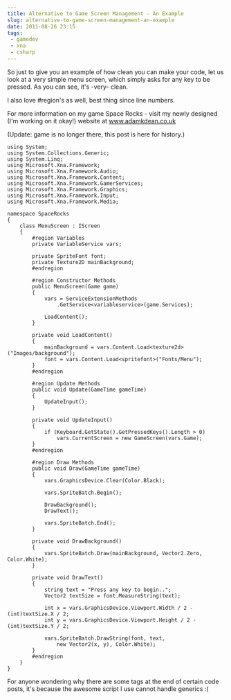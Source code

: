 ```yaml
---
title: Alternative to Game Screen Management - An Example
slug: alternative-to-game-screen-management-an-example
date: 2011-08-26 23:15
tags:
 - gamedev
 - xna
 - csharp
---
```

So just to give you an example of how clean you can make your code, let us look at a very simple menu screen, which simply asks for any key to be pressed. As you can see, it's -very- clean.

I also love #region's as well, best thing since line numbers.

For more information on my game Space Rocks - visit my newly designed (I'm working on it okay!) website at www.adamkdean.co.uk

(Update: game is no longer there, this post is here for history.)

    using System;
    using System.Collections.Generic;
    using System.Linq;
    using Microsoft.Xna.Framework;
    using Microsoft.Xna.Framework.Audio;
    using Microsoft.Xna.Framework.Content;
    using Microsoft.Xna.Framework.GamerServices;
    using Microsoft.Xna.Framework.Graphics;
    using Microsoft.Xna.Framework.Input;
    using Microsoft.Xna.Framework.Media;

    namespace SpaceRocks
    {
        class MenuScreen : IScreen
        {
            #region Variables
            private VariableService vars;

            private SpriteFont font;
            private Texture2D mainBackground;
            #endregion

            #region Constructor Methods
            public MenuScreen(Game game)
            {
                vars = ServiceExtensionMethods
                    .GetService<variableservice>(game.Services);

                LoadContent();
            }

            private void LoadContent()
            {
                mainBackground = vars.Content.Load<texture2d>("Images/background");
                font = vars.Content.Load<spritefont>("Fonts/Menu");
            }
            #endregion

            #region Update Methods
            public void Update(GameTime gameTime)
            {
                UpdateInput();
            }

            private void UpdateInput()
            {
                if (Keyboard.GetState().GetPressedKeys().Length > 0)
                    vars.CurrentScreen = new GameScreen(vars.Game);
            }
            #endregion

            #region Draw Methods
            public void Draw(GameTime gameTime)
            {
                vars.GraphicsDevice.Clear(Color.Black);

                vars.SpriteBatch.Begin();

                DrawBackground();
                DrawText();

                vars.SpriteBatch.End();
            }

            private void DrawBackground()
            {
                vars.SpriteBatch.Draw(mainBackground, Vector2.Zero, Color.White);
            }

            private void DrawText()
            {
                string text = "Press any key to begin..";
                Vector2 textSize = font.MeasureString(text);

                int x = vars.GraphicsDevice.Viewport.Width / 2 - (int)textSize.X / 2;
                int y = vars.GraphicsDevice.Viewport.Height / 2 - (int)textSize.Y / 2;

                vars.SpriteBatch.DrawString(font, text,
                    new Vector2(x, y), Color.White);
            }
            #endregion
        }
    }

For anyone wondering why there are some tags at the end of certain code posts, it's because the awesome script I use cannot handle generics :(
